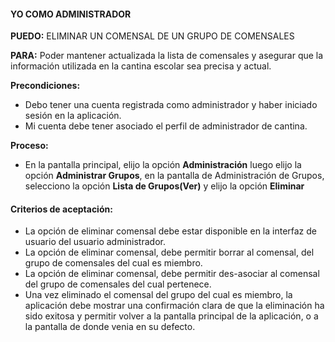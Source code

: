 ﻿#### YO COMO ADMINISTRADOR
**PUEDO:** ELIMINAR UN COMENSAL DE UN GRUPO DE COMENSALES

**PARA:** Poder mantener actualizada la lista de comensales y asegurar que la información utilizada en la cantina escolar sea precisa y actual.

**Precondiciones:**
- Debo tener una cuenta registrada como administrador y haber iniciado sesión en la aplicación.
- Mi cuenta debe tener asociado el perfil de administrador de cantina.

**Proceso:**
* En la pantalla principal, elijo la opción **Administración** luego elijo la opción **Administrar Grupos**, en la pantalla de Administración de Grupos, selecciono la opción **Lista de Grupos(Ver)** y elijo la opción **Eliminar**

#### Criterios de aceptación:

-  La opción de eliminar comensal debe estar disponible en la interfaz de usuario del usuario administrador.
-  La opción de eliminar comensal, debe permitir borrar al comensal, del grupo de comensales del cual es miembro.
- La opción de eliminar comensal, debe permitir des-asociar al comensal del grupo de comensales del cual pertenece.
- Una vez eliminado el comensal del grupo del cual es miembro, la aplicación debe mostrar una confirmación clara de que la eliminación ha sido exitosa y permitir volver a la pantalla principal de la aplicación, o a la pantalla de donde venia en su defecto.

